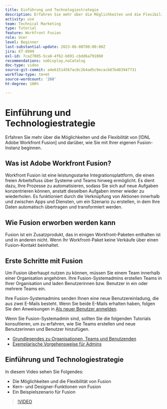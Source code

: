 ```yaml
---
title: Einführung und Technologiestrategie
description: Erfahren Sie mehr über die Möglichkeiten und die Flexibilität von [!DNL Adobe Workfront Fusion]und darüber, wie Sie mit Ihrer eigenen Fusion-Instanz beginnen.
activity: use
team: Technical Marketing
type: Tutorial
feature: Workfront Fusion
role: User
level: Beginner
last-substantial-update: 2023-06-08T00:00:00Z
jira: KT-8999
exl-id: 7ca27805-5ca8-4f62-b691-cbdd6a791060
recommendations: noDisplay,noCatalog
doc-type: video
source-git-commit: a4e61514567ac8c2b4ad5c9ecacb87bd83947731
workflow-type: tm+mt
source-wordcount: '268'
ht-degree: 100%

---
```


# Einführung und Technologiestrategie

Erfahren Sie mehr über die Möglichkeiten und die Flexibilität von [!DNL Adobe Workfront Fusion] und darüber, wie Sie mit Ihrer eigenen Fusion-Instanz beginnen.

## Was ist Adobe Workfront Fusion?

Workfront Fusion ist eine leistungsstarke Integrationsplattform, die einen freien Arbeitsfluss über Systeme und Teams hinweg ermöglicht. Es dient dazu, Ihre Prozesse zu automatisieren, sodass Sie sich auf neue Aufgaben konzentrieren können, anstatt dieselben Aufgaben immer wieder zu wiederholen. Es funktioniert durch die Verknüpfung von Aktionen innerhalb und zwischen Apps und Diensten, um ein Szenario zu erstellen, in dem Ihre Daten automatisch übertragen und transformiert werden.

## Wie Fusion erworben werden kann

Fusion ist ein Zusatzprodukt, das in einigen Workfront-Paketen enthalten ist und in anderen nicht. Wenn Ihr Workfront-Paket keine Verkäufe über einen Fusion-Kontakt beinhaltet.

## Erste Schritte mit Fusion

Um Fusion überhaupt nutzen zu können, müssen Sie einem Team innerhalb einer Organisation angehören. Ihre Fusion-Systemadmins erstellen Teams in Ihrer Organisation und laden Benutzerinnen bzw. Benutzer in ein oder mehrere Teams ein.

Ihre Fusion-Systemadmins senden Ihnen eine neue Benutzereinladung, die aus zwei E-Mails besteht. Wenn Sie beide E-Mails erhalten haben, folgen Sie den Anweisungen in [Als neuer Benutzer anmelden](https://experienceleague.adobe.com/docs/workfront-learn/tutorials-workfront/fusion/welcome-to-workfront-fusion/log-in-as-a-new-user.html?lang=de).

Wenn Sie Fusion-Systemadmin sind, sollten Sie die folgenden Tutorials konsultieren, um zu erfahren, wie Sie Teams erstellen und neue Benutzerinnen und Benutzer hinzufügen.

* [Grundlegendes zu Organisationen, Teams und Benutzenden](https://experienceleague.adobe.com/docs/workfront-learn/tutorials-workfront/fusion/workfront-fusion-administration/understand-organizations-teams-and-users.html?lang=de)
* [Exemplarische Vorgehensweise für Admins](https://experienceleague.adobe.com/docs/workfront-learn/tutorials-workfront/fusion/workfront-fusion-administration/administration-walkthrough.html?lang=de)

## Einführung und Technologiestrategie

In diesem Video sehen Sie Folgendes:

* Die Möglichkeiten und die Flexibilität von Fusion
* Kern- und Designer-Funktionen von Fusion
* Ein Beispielszenario für Fusion

>[!VIDEO](https://video.tv.adobe.com/v/335259/?quality=12&learn=on)
